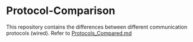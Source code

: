 # Protocol-Comparison
This repository contains the differences between different communication protocols (wired). Refer to [Protocols_Compared.md](/Protocols_Compared,md)
